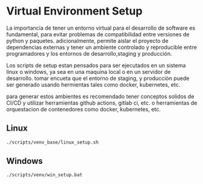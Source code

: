 # Virtual Environment Setup
La importancia de tener un entorno virtual para el desarrollo de software es fundamental, para evitar problemas de compatibilidad entre versiones de python y paquetes. adicionalmente, permite aislar el proyecto de dependencias externas y tener un ambiente controlado y reproducible entre programadores y los entornos de desarrollo,staging y producción.

Los scripts de setup estan pensados para ser ejecutados en un sistema linux o windows, ya sea en una maquina local o en un servidor de desarrollo.
tomar encueta que el entorno de staging, y producciòn puede ser generado usando hermientas tales como docker, kubernetes, etc.

para generar estos ambientes es recomendado tener conceptos solidos de CI/CD y  utilizar herramientas github actions, gitlab ci, etc. o herramientas de orquestacion de contenedores como docker, kubernetes, etc.


## Linux

```bash
./scripts/venv_base/linux_setup.sh
```

## Windows

```batch
./scripts/venv/win_setup.bat
```
